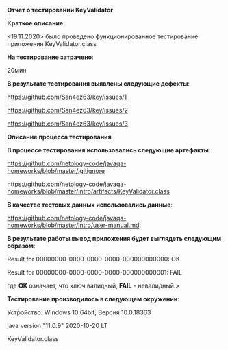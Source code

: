 **Отчет о тестировании KeyValidator**
  

**Краткое описание**:


<19.11.2020> было проведено функционированное тестирование приложения  KeyValidator.class


**На тестирование затрачено**:

20мин


**В результате тестирования выявлены следующие дефекты**:

<https://github.com/San4ez63/key/issues/1>

<https://github.com/San4ez63/key/issues/2>

<https://github.com/San4ez63/key/issues/3>


**Описание процесса тестирования**

**В процессе тестирования использовались следующие артефакты**:

<https://github.com/netology-code/javaqa-homeworks/blob/master/.gitignore>


https://github.com/netology-code/javaqa-homeworks/blob/master/intro/artifacts/KeyValidator.class



**В качестве тестовых данных использовались данные**:

<https://github.com/netology-code/javaqa-homeworks/blob/master/intro/user-manual.md>:


**В результате работы вывод приложения будет выглядеть следующим образом**:

Result for 00000000-0000-0000-0000-000000000000: OK

Result for 00000000-0000-0000-0000-000000000001: FAIL

где **OK** означает, что ключ валидный, **FAIL** - невалидный.>



**Тестирование производилось в следующем окружении**:

Устройство: Windows 10 64bit; Версия 10.0.18363

java version "11.0.9" 2020-10-20 LT   

KeyValidator.class
